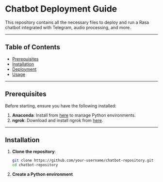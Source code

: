 # Chatbot Deployment Guide

This repository contains all the necessary files to deploy and run a Rasa chatbot integrated with Telegram, audio processing, and more.

---

## Table of Contents

- [Prerequisites](#prerequisites)
- [Installation](#installation)
- [Deployment](#deployment)
- [Usage](#usage)

---

## Prerequisites

Before starting, ensure you have the following installed:

1. **Anaconda**: Install from [here](https://www.anaconda.com/) to manage Python environments.
2. **ngrok**: Download and install ngrok from [here](https://ngrok.com/).

---

## Installation

1. **Clone the repository**:
   ```bash
   git clone https://github.com/your-username/chatbot-repository.git
   cd chatbot-repository
2. **Create a Python environment**
